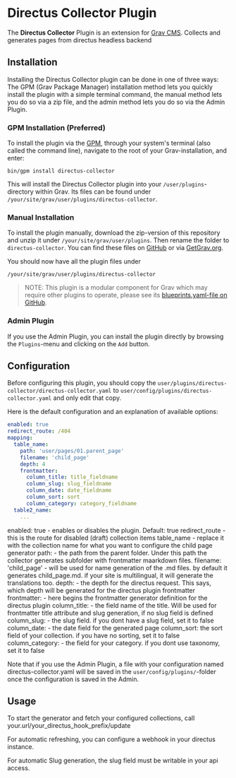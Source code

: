 # Directus Collector Plugin

The **Directus Collector** Plugin is an extension for [Grav CMS](http://github.com/getgrav/grav). Collects and generates pages from directus headless backend

## Installation

Installing the Directus Collector plugin can be done in one of three ways: The GPM (Grav Package Manager) installation method lets you quickly install the plugin with a simple terminal command, the manual method lets you do so via a zip file, and the admin method lets you do so via the Admin Plugin.

### GPM Installation (Preferred)

To install the plugin via the [GPM](http://learn.getgrav.org/advanced/grav-gpm), through your system's terminal (also called the command line), navigate to the root of your Grav-installation, and enter:

    bin/gpm install directus-collector

This will install the Directus Collector plugin into your `/user/plugins`-directory within Grav. Its files can be found under `/your/site/grav/user/plugins/directus-collector`.

### Manual Installation

To install the plugin manually, download the zip-version of this repository and unzip it under `/your/site/grav/user/plugins`. Then rename the folder to `directus-collector`. You can find these files on [GitHub](https://github.com/zebra-group/grav-plugin-directus-collector) or via [GetGrav.org](http://getgrav.org/downloads/plugins#extras).

You should now have all the plugin files under

    /your/site/grav/user/plugins/directus-collector
	
> NOTE: This plugin is a modular component for Grav which may require other plugins to operate, please see its [blueprints.yaml-file on GitHub](https://github.com/zebra-group/grav-plugin-directus-collector/blob/master/directus-collector.yaml).

### Admin Plugin

If you use the Admin Plugin, you can install the plugin directly by browsing the `Plugins`-menu and clicking on the `Add` button.

## Configuration

Before configuring this plugin, you should copy the `user/plugins/directus-collector/directus-collector.yaml` to `user/config/plugins/directus-collector.yaml` and only edit that copy.

Here is the default configuration and an explanation of available options:
```yaml
enabled: true
redirect_route: /404
mapping:
  table_name:
    path: 'user/pages/01.parent_page'
    filename: 'child_page'
    depth: 4
    frontmatter:
      column_title: title_fieldname
      column_slug: slug_fieldname
      column_date: date_fieldname
      column_sort: sort
      column_category: category_fieldname
  table2_name:
    ...
```
enabled: true - enables or disables the plugin. Default: true
redirect_route - this is the route for disabled (draft) collection items
table_name - replace it with the collection name for what you want to configure the child page generator
path: - the path from the parent folder. Under this path the collector generates subfolder with frontmatter maarkdown files.
filename: 'child_page' - will be used for name generation of the .md files. by default it generates child_page.md. if your site is multilingual, it will generate the translations too.
depth: - the depth for the directus request. This says, which depth will be generated for the directus plugin frontmatter
frontmatter: - here begins the frontmatter generator definition for the directus plugin
column_title: - the field name of the title. Will be used for frontmatter title attribute and slug generation, if no slug field is defined
column_slug: - the slug field. if you dont have a slug field, set it to false
column_date: - the date field for the generated page
column_sort: the sort field of your collection. if you have no sorting, set it to false
column_category: - the field for your category. if you dont use taxonomy, set it to false

Note that if you use the Admin Plugin, a file with your configuration named directus-collector.yaml will be saved in the `user/config/plugins/`-folder once the configuration is saved in the Admin.

## Usage

To start the generator and fetch your configured collections, call your.url/your_directus_hook_prefix/update

For automatic refreshing, you can configure a webhook in your directus instance.

For automatic Slug generation, the slug field must be writable in your api access.

